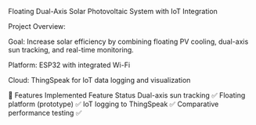 Floating Dual-Axis Solar Photovoltaic System with IoT Integration

Project Overview:

Goal: Increase solar efficiency by combining floating PV cooling, dual-axis sun tracking, and real-time monitoring.

Platform: ESP32 with integrated Wi-Fi

Cloud: ThingSpeak for IoT data logging and visualization

🔧 Features Implemented
Feature	                        Status
Dual-axis sun tracking	         ✅
Floating platform (prototype)	 ✅
IoT logging to ThingSpeak	     ✅
Comparative performance testing  ✅

